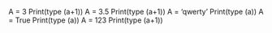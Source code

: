 A = 3
Print(type (a+1))
A = 3.5
Print(type (a+1))
A = ‘qwerty’
Print(type (a))
A = True
Print(type (a))
A = 123
Print(type (a+1))

